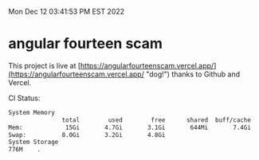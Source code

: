 Mon Dec 12 03:41:53 PM EST 2022

# angular fourteen scam


This project is live at [https://angularfourteenscam.vercel.app/](https://angularfourteenscam.vercel.app/ "dog!") thanks to Github and Vercel.

CI Status: 

```bash
System Memory
               total        used        free      shared  buff/cache   available
Mem:            15Gi       4.7Gi       3.1Gi       644Mi       7.4Gi       9.6Gi
Swap:          8.0Gi       3.2Gi       4.8Gi
System Storage
776M	.
```
